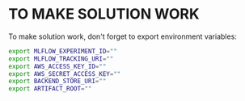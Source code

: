 # TO MAKE SOLUTION WORK 

To make solution work, don't forget to export environment variables: 

```bash
export MLFLOW_EXPERIMENT_ID=""
export MLFLOW_TRACKING_URI=""
export AWS_ACCESS_KEY_ID=""
export AWS_SECRET_ACCESS_KEY=""
export BACKEND_STORE_URI=""
export ARTIFACT_ROOT=""
```